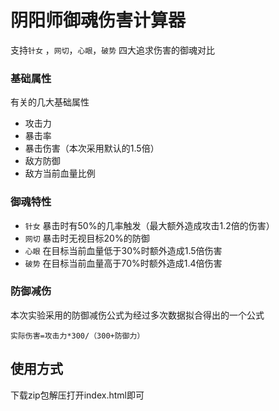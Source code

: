# 阴阳师御魂伤害计算器
支持`针女` ，`网切`，`心眼`，`破势` 四大追求伤害的御魂对比
### 基础属性
 
有关的几大基础属性

* 攻击力
* 暴击率
* 暴击伤害（本次采用默认的1.5倍）
* 敌方防御
* 敌方当前血量比例

### 御魂特性

* `针女` 暴击时有50%的几率触发（最大额外造成攻击1.2倍的伤害）
* `网切` 暴击时无视目标20%的防御
* `心眼` 在目标当前血量低于30%时额外造成1.5倍伤害
* `破势` 在目标当前血量高于70%时额外造成1.4倍伤害

### 防御减伤

本次实验采用的防御减伤公式为经过多次数据拟合得出的一个公式
```
实际伤害=攻击力*300/（300+防御力）
```
## 使用方式
下载zip包解压打开index.html即可
